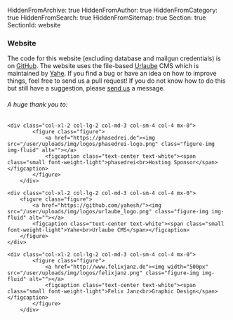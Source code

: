 HiddenFromArchive: true
HiddenFromAuthor: true
HiddenFromCategory: true
HiddenFromSearch: true
HiddenFromSitemap: true
Section: true
SectionId: website

### Website

The code for this website (excluding database and mailgun credentials) is on [GitHub](https://github.com/Filmmakers4Future). The website uses the file-based [Urlaube](https://github.com/urlaube) CMS which is maintained by [Yahe](https://github.com/yahesh/). If you find a bug or have an idea on how to improve things, feel free to send us a pull request! If you do not know how to do this but still have a suggestion, please [send us](/contact/) a message.

###### A huge thank you to:
<div class="row justify-content-start pt-1">

	<div class="col-xl-2 col-lg-2 col-md-3 col-sm-4 col-4 mx-0">
			<figure class="figure">
				<a href="https://phasedrei.de"><img src="/user/uploads/img/logos/phasedrei-logo.png" class="figure-img img-fluid" alt=""></a>
				<figcaption class="text-center text-white"><span class="small font-weight-light">phasedrei<br>Hosting Sponsor</span></figcaption>
			</figure>
		</div>
		
	<div class="col-xl-2 col-lg-2 col-md-3 col-sm-4 col-4 mx-0">
		<figure class="figure">
			<a href="https://github.com/yahesh/"><img src="/user/uploads/img/logos/urlaube_logo.png" class="figure-img img-fluid" alt=""></a>
			<figcaption class="text-center text-white"><span class="small font-weight-light">Yahe<br>Urlaube CMS</span></figcaption>
		</figure>
	</div>
	
	<div class="col-xl-2 col-lg-2 col-md-3 col-sm-4 col-4 mx-0">
			<figure class="figure">
				<a href="http://www.felixjanz.de"><img width="500px" src="/user/uploads/img/logos/felixjanz.png" class="figure-img img-fluid" alt=""></a>
				<figcaption class="text-center text-white"><span class="small font-weight-light">Felix Janz<br>Graphic Design</span></figcaption>
			</figure>
		</div>
</div>
